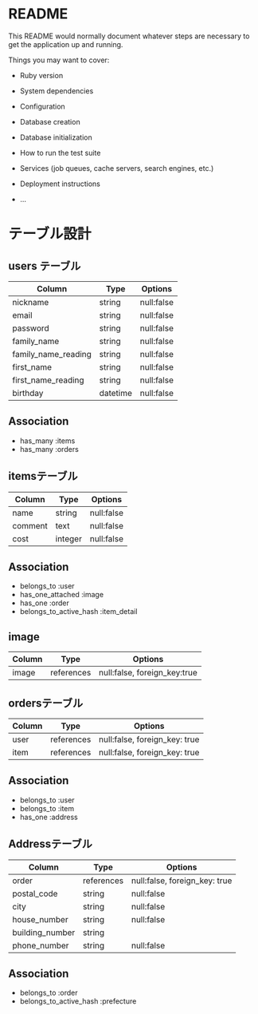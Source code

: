 # README

This README would normally document whatever steps are necessary to get the
application up and running.

Things you may want to cover:

* Ruby version

* System dependencies

* Configuration

* Database creation

* Database initialization

* How to run the test suite

* Services (job queues, cache servers, search engines, etc.)

* Deployment instructions

* ...


# テーブル設計

## users テーブル

| Column              | Type     | Options    |
| ------------------- | -------- | ---------- |
| nickname            | string   | null:false |
| email               | string   | null:false |
| password            | string   | null:false |
| family_name         | string   | null:false |
| family_name_reading | string   | null:false |
| first_name          | string   | null:false |
| first_name_reading  | string   | null:false |
| birthday            | datetime | null:false |

## Association

- has_many :items
- has_many :orders

## itemsテーブル

| Column            | Type     | Options    |
| ----------------- | -------- | ---------- |
| name              | string   | null:false |
| comment           | text     | null:false |
| cost              | integer  | null:false |

## Association

- belongs_to :user
- has_one_attached :image
- has_one :order
- belongs_to_active_hash :item_detail

## image
| Column | Type       | Options                      |
| ------ | ---------- | ---------------------------- |
| image  | references | null:false, foreign_key:true |


## ordersテーブル

| Column | Type       | Options                       |
| ------ | ---------- | ----------------------------- |
| user   | references | null:false, foreign_key: true |
| item   | references | null:false, foreign_key: true |

## Association

- belongs_to :user
- belongs_to :item
- has_one :address

## Addressテーブル

| Column          | Type       | Options                       |
| --------------- | ---------- | ----------------------------- |
| order           | references | null:false, foreign_key: true |
| postal_code     | string     | null:false                    |
| city            | string     | null:false                    |
| house_number    | string     | null:false                    |
| building_number | string     |                               |
| phone_number    | string     | null:false                    |

## Association

- belongs_to :order
- belongs_to_active_hash :prefecture